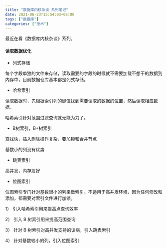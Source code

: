 ```yaml
---
title: "数据库内核杂谈 系列笔记"
date: 2021-06-23T15:54:03+08:00
tags: ["数据库"]
categories: ["技术"]
---
```


最近在看《数据库内核杂谈》系列。



#### 读取数据优化


* 列式存储

每个字段单独的文件来存储，读取需要的字段的时候就不需要加载不想干的数据到内存中，目前数据仓库基本都是列式存储。

* 哈希索引

读取数据时，先根据索引列的键值找到需要读取的数据的位置，然后读取相应数据。

哈希索引针对范围过滤查询就无能为力了。

* B树索引，B+树索引

查找快，插入删除操作复杂，要加锁和合并节点

基数小的列没有优势

* 跳表索引

高并发，内存友好

* 位图索引

位图索引专门针对基数很小的列来做索引。不适用于高并发环境，因为任何修改和添加，都需要对索引文件进行加锁。


1） 引入哈希索引用来提高点查询效率

2） 引入 B 树索引用来提高范围查询

3） 针对 B 树索引对高并发支持的诟病，引入跳表索引

4） 针对基数较小的列，引入位图索引




